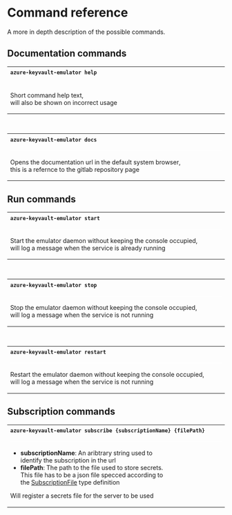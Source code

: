 # Command reference  
  
A more in depth description of the possible commands.  
  
## Documentation commands  
  
<table>
  <tr><th align="left">
    <code>azure-keyvault-emulator help</code>
  </th></tr><tr><td>
    <img src="/resource/table-spacer.gif" width="500" height="1"/>
    <p>
      Short command help text,<br />
      will also be shown on incorrect usage
    </p>
  </td></tr>
</table>
&nbsp;
<table>
  <tr><th align="left">
    <code>azure-keyvault-emulator docs</code>
  </th></tr><tr><td>
    <img src="/resource/table-spacer.gif" width="500" height="1" />
    <p>
      Opens the documentation url in the default system browser,<br />
      this is a refernce to the gitlab repository page
    </p>
  </td></td>
</table>
  
## Run commands  
  
<table>
  <tr><th align="left">
    <code>azure-keyvault-emulator start</code>
  </th></tr><tr><td>
    <img src="/resource/table-spacer.gif" width="500" height="1"/>
    <p>
      Start the emulator daemon without keeping the console occupied,<br />
      will log a message when the service is already running
    </p>
  </td></tr>
</table>
&nbsp;
<table>
  <tr><th align="left">
    <code>azure-keyvault-emulator stop</code>
  </th></tr><tr><td>
    <img src="/resource/table-spacer.gif" width="500" height="1" />
    <p>
      Stop the emulator daemon without keeping the console occupied,<br />
      will log a message when the service is not running
    </p>
  </td></td>
</table>
&nbsp;
<table>
  <tr><th align="left">
    <code>azure-keyvault-emulator restart</code>
  </th></tr><tr><td>
    <img src="/resource/table-spacer.gif" width="500" height="1" />
    <p>
      Restart the emulator daemon without keeping the console occupied,<br />
      will log a message when the service is not running
    </p>
  </td></td>
</table>
  
## Subscription commands  
  
<table>
  <tr><th align="left">
    <code>azure-keyvault-emulator subscribe {subscriptionName} {filePath}</code>
  </th></tr><tr><td>
    <img src="/resource/table-spacer.gif" width="500" height="1" />
    <ul>
      <li><strong>subscriptionName</strong>:
        An aribtrary string used to<br />
        identify the subscription in the url
      </li>
      <li><strong>filePath</strong>: 
        The path to the file used to store secrets.<br />
        This file has to be a json file specced according to<br />
        the <a href="lib/AzureKeyVault/SubscriptionFile.ts">SubscriptionFile</a> type definition
      </li>
    </ul>
    <p>
      Will register a secrets file for the server to be used
    </p>
  </td></td>
</table>
  